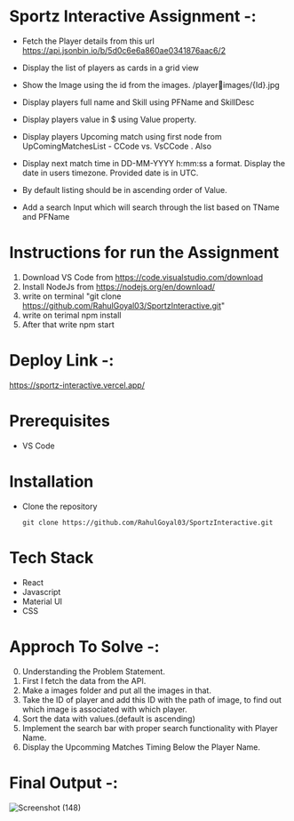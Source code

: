﻿# Sportz Interactive Assignment -:
 
* Fetch the Player details from this url
https://api.jsonbin.io/b/5d0c6e6a860ae0341876aac6/2

* Display the list of players as cards in a grid view
* Show the Image using the id from the images. /playerimages/{Id}.jpg
* Display players full name and Skill using PFName and
SkillDesc
* Display players value in $ using Value property.
*  Display players Upcoming match using first node from
UpComingMatchesList - CCode vs. VsCCode . Also

* Display next match time in DD-MM-YYYY h:mm:ss a
format. Display the date in users timezone. Provided date
is in UTC.
* By default listing should be in ascending order of Value.
* Add a search Input which will search through the list
based on TName and PFName

# Instructions for run the Assignment 

1. Download VS Code from https://code.visualstudio.com/download
2. Install NodeJs from https://nodejs.org/en/download/
3. write on terminal  "git clone https://github.com/RahulGoyal03/SportzInteractive.git"
4. write on terimal npm install
5. After that write npm start 

# Deploy Link -:
https://sportz-interactive.vercel.app/


# Prerequisites 
* VS Code


# Installation 
* Clone the repository
    ``` 
    git clone https://github.com/RahulGoyal03/SportzInteractive.git
    ```

# Tech Stack

* React
* Javascript
* Material UI
* CSS


# Approch To Solve -:
0. Understanding the Problem Statement.
1. First I fetch the data from the API.
2. Make a images folder and put all the images in that.
3. Take the ID of player and add this ID with the path of image, to find out which image is associated with which player.
4. Sort the data with values.(default is ascending)
5. Implement the search bar with proper search functionality with Player Name.
6. Display the Upcomming Matches Timing Below the Player Name.


# Final Output -:


![Screenshot (148)](https://user-images.githubusercontent.com/91531231/159796278-9ea21aae-cd63-4e06-a57e-2e9648e0ccf9.png)
